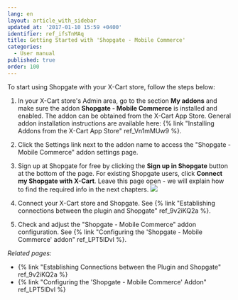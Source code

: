 ```yaml
---
lang: en
layout: article_with_sidebar
updated_at: '2017-01-10 15:59 +0400'
identifier: ref_ifsTnMAq
title: Getting Started with 'Shopgate - Mobile Commerce'
categories:
  - User manual
published: true
order: 100
---
```

To start using Shopgate with your X-Cart store, follow the steps below:

1.  In your X-Cart store's Admin area, go to the section **My addons** and make sure the addon **Shopgate - Mobile Commerce** is installed and enabled. The addon can be obtained from the X-Cart App Store. General addon installation instructions are available here: {% link "Installing Addons from the X-Cart App Store" ref_Vn1mMUw9 %}.

2.  Click the Settings link next to the addon name to access the "Shopgate - Mobile Commerce" addon settings page.

3.  Sign up at Shopgate for free by clicking the **Sign up in Shopgate** button at the bottom of the page. For existing Shopgate users, click **Connect my Shopgate with X-Cart**. Leave this page open - we will explain how to find the required info in the next chapters.
    ![]({{site.baseurl}}/attachments/7505733/7602829.png)

4.  Connect your X-Cart store and Shopgate. See {% link "Establishing connections between the plugin and Shopgate" ref_9v2iKQ2a %}.

5.  Check and adjust the "Shopgate - Mobile Commerce" addon configuration. See {% link "Configuring the 'Shopgate - Mobile Commerce' addon" ref_LPT5lDvl %}.

_Related pages:_

*   {% link "Establishing Connections between the Plugin and Shopgate" ref_9v2iKQ2a %}
*   {% link "Configuring the 'Shopgate - Mobile Commerce' Addon" ref_LPT5lDvl %}
